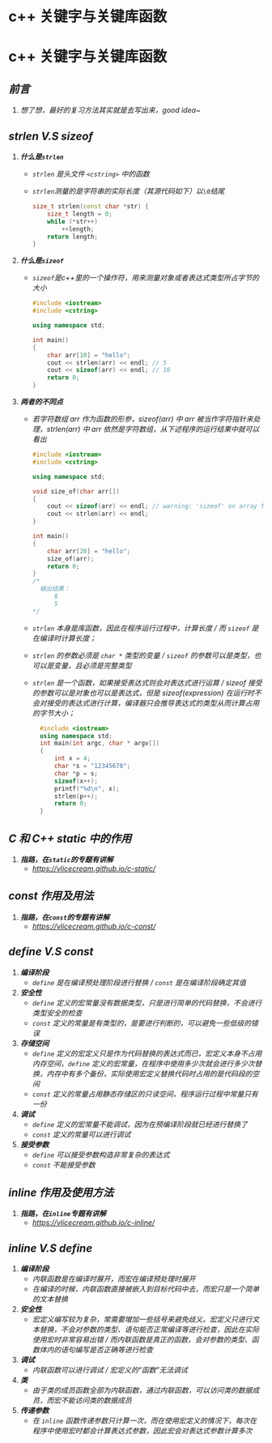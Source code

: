 # c++ 关键字与关键库函数


# c++ 关键字与关键库函数

## ***前言***

1. *想了想，最好的复习方法其实就是去写出来，good idea~*

## ***strlen V.S sizeof***

1. ***什么是`strlen`***
   
   - *`strlen` 是头文件 `<cstring>` 中的函数*
   
   - *`strlen`测量的是字符串的实际长度（其源代码如下）以`\0`结尾*
     
     ```cpp
     size_t strlen(const char *str) {
         size_t length = 0;
         while (*str++)
             ++length;
         return length;
     }
     ```

2. ***什么是`sizeof`***
   
   - *`sizeof`是c++里的一个操作符，用来测量对象或者表达式类型所占字节的大小*
     
     ```cpp
     #include <iostream>
     #include <cstring>
     
     using namespace std;
     
     int main()
     {
         char arr[10] = "hello";
         cout << strlen(arr) << endl; // 5
         cout << sizeof(arr) << endl; // 10
         return 0;
     }
     ```

3. ***两者的不同点***
   
   - *若字符数组 arr 作为函数的形参，sizeof(arr) 中 arr 被当作字符指针来处理，strlen(arr) 中 arr 依然是字符数组，从下述程序的运行结果中就可以看出*
     
     ```cpp
     #include <iostream>
     #include <cstring>
     
     using namespace std;
     
     void size_of(char arr[])
     {
         cout << sizeof(arr) << endl; // warning: 'sizeof' on array function parameter 'arr' will return size of 'char*' .
         cout << strlen(arr) << endl; 
     }
     
     int main()
     {
         char arr[20] = "hello";
         size_of(arr); 
         return 0;
     }
     /*
       输出结果：
           8
           5
     */
     ```
   
   - *`strlen` 本身是库函数，因此在程序运行过程中，计算长度 / 而 `sizeof` 是在编译时计算长度；*
   
   - *`strlen` 的参数必须是 `char *` 类型的变量 / `sizeof` 的参数可以是类型，也可以是变量，且必须是完整类型*
   
   - *`strlen` 是一个函数，如果接受表达式则会对表达式进行运算 / sizeof 接受的参数可以是对象也可以是表达式，但是 sizeof(expression) 在运行时不会对接受的表达式进行计算，编译器只会推导表达式的类型从而计算占用的字节大小；*
     
     ```cpp
       #include <iostream>
       using namespace std;
       int main(int argc, char * argv[])
       {
           int x = 4;
           char *s = "12345678";
           char *p = s;
           sizeof(x++);
           printf("%d\n", x);
           strlen(p++);
           return 0;
       }
     ```

## ***C 和 C++ static 中的作用***

1. ***指路，在`static`的专题有讲解***
   - *https://vlicecream.github.io/c-static/*

## ***const 作用及用法***

1. ***指路，在`const`的专题有讲解***
   - *https://vlicecream.github.io/c-const/*

## ***define V.S const***

1. ***编译阶段***
   - *`define` 是在编译预处理阶段进行替换 / `const` 是在编译阶段确定其值*
2. ***安全性***
   - *`define` 定义的宏常量没有数据类型，只是进行简单的代码替换，不会进行类型安全的检查*
   - *`const` 定义的常量是有类型的，是要进行判断的，可以避免一些低级的错误*
3. ***存储空间***
   - *`define` 定义的宏定义只是作为代码替换的表达式而已，宏定义本身不占用内存空间，`define` 定义的宏常量，在程序中使用多少次就会进行多少次替换，内存中有多个备份，实际使用宏定义替换代码时占用的是代码段的空间*
   - *`const` 定义的常量占用静态存储区的只读空间，程序运行过程中常量只有一份*
4. ***调试***
   - *`define` 定义的宏常量不能调试，因为在预编译阶段就已经进行替换了*
   - *`const` 定义的常量可以进行调试*
5. ***接受参数***
   - *`define` 可以接受参数构造非常复杂的表达式*
   - *`const` 不能接受参数*

## ***inline 作用及使用方法***

1. ***指路，在`inline`专题有讲解***
   - *https://vlicecream.github.io/c-inline/*

## ***inline V.S define***

1. ***编译阶段***
   - *内联函数是在编译时展开，而宏在编译预处理时展开*
   - *在编译的时候，内联函数直接被嵌入到目标代码中去，而宏只是一个简单的文本替换*
2. ***安全性***
   - *宏定义编写较为复杂，常需要增加一些括号来避免歧义。宏定义只进行文本替换，不会对参数的类型、语句能否正常编译等进行检查，因此在实际使用宏时非常容易出错 / 而内联函数是真正的函数，会对参数的类型、函数体内的语句编写是否正确等进行检查*
3. ***调试***
   - *内联函数可以进行调试 / 宏定义的“函数”无法调试*
4. ***类***
   - *由于类的成员函数全部为内联函数，通过内联函数，可以访问类的数据成员，而宏不能访问类的数据成员*
5. ***传递参数***
   - *在 `inline` 函数传递参数只计算一次，而在使用宏定义的情况下，每次在程序中使用宏时都会计算表达式参数，因此宏会对表达式参数计算多次*


